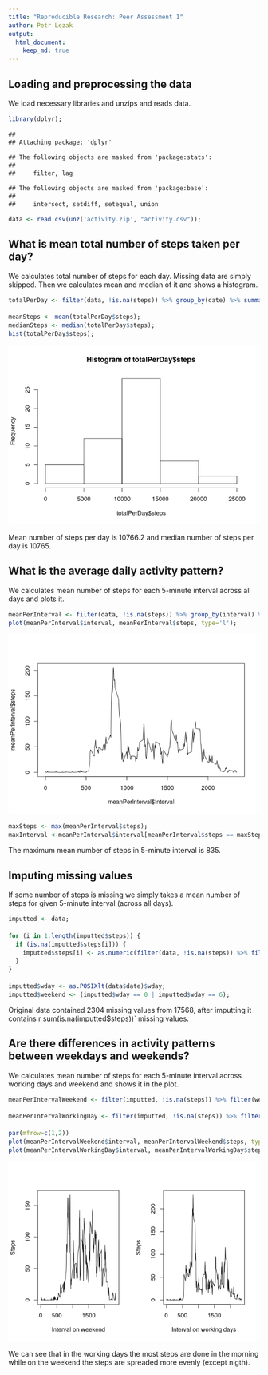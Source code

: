 ```yaml
---
title: "Reproducible Research: Peer Assessment 1"
author: Petr Lezak
output: 
  html_document:
    keep_md: true
---
```



## Loading and preprocessing the data

We load necessary libraries and unzips and reads data.


```r
library(dplyr);
```

```
## 
## Attaching package: 'dplyr'
```

```
## The following objects are masked from 'package:stats':
## 
##     filter, lag
```

```
## The following objects are masked from 'package:base':
## 
##     intersect, setdiff, setequal, union
```

```r
data <- read.csv(unz('activity.zip', "activity.csv"));
```

## What is mean total number of steps taken per day?

We calculates total number of steps for each day. Missing data are simply skipped. Then we calculates mean and median of it and shows a histogram.


```r
totalPerDay <- filter(data, !is.na(steps)) %>% group_by(date) %>% summarise (steps = sum(steps));

meanSteps <- mean(totalPerDay$steps);
medianSteps <- median(totalPerDay$steps);
hist(totalPerDay$steps);
```

![](PA1_template_files/figure-html/unnamed-chunk-2-1.png)<!-- -->

Mean number of steps per day is 10766.2 and median number of steps per day is 10765.

## What is the average daily activity pattern?

We calculates mean number of steps for each 5-minute interval across all days and plots it.


```r
meanPerInterval <- filter(data, !is.na(steps)) %>% group_by(interval) %>% summarise (steps = mean(steps));
plot(meanPerInterval$interval, meanPerInterval$steps, type='l');
```

![](PA1_template_files/figure-html/unnamed-chunk-3-1.png)<!-- -->

```r
maxSteps <- max(meanPerInterval$steps);
maxInterval <-meanPerInterval$interval[meanPerInterval$steps == maxSteps];
```

The maximum mean number of steps in 5-minute interval is 835.

## Imputing missing values

If some number of steps is missing we simply takes a mean number of steps for given 5-minute interval (across all days).


```r
imputted <- data;

for (i in 1:length(imputted$steps)) {
  if (is.na(imputted$steps[i])) {
    imputted$steps[i] <- as.numeric(filter(data, !is.na(steps)) %>% filter (interval == data$interval[i]) %>% summarise (steps = mean(steps)));
  }  
}

imputted$wday <- as.POSIXlt(data$date)$wday;
imputted$weekend <- (imputted$wday == 0 | imputted$wday == 6);
```

Original data contained 2304 missing values from 17568, after imputting it contains r sum(is.na(imputted$steps))` missing values.


## Are there differences in activity patterns between weekdays and weekends?

We calculates mean number of steps for each 5-minute interval across working days and weekend and shows it in the plot.


```r
meanPerIntervalWeekend <- filter(imputted, !is.na(steps)) %>% filter(weekend) %>% group_by(interval) %>% summarise (steps = mean(steps));

meanPerIntervalWorkingDay <- filter(imputted, !is.na(steps)) %>% filter(!weekend) %>% group_by(interval) %>% summarise (steps = mean(steps));

par(mfrow=c(1,2))
plot(meanPerIntervalWeekend$interval, meanPerIntervalWeekend$steps, type='l', xlab='Interval on weekend', ylab='Steps');
plot(meanPerIntervalWorkingDay$interval, meanPerIntervalWorkingDay$steps, type='l', xlab='Interval on working days', ylab='Steps');
```

![](PA1_template_files/figure-html/unnamed-chunk-5-1.png)<!-- -->

We can see that in the working days the most steps are done in the morning while on the weekend the steps are spreaded more evenly (except nigth).
